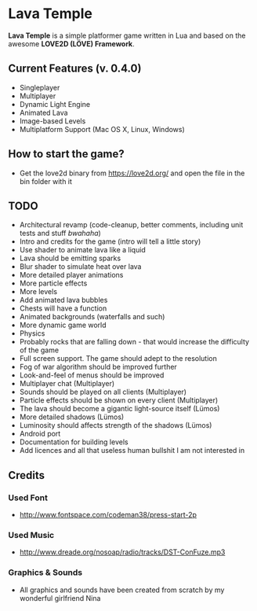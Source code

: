 # Lava Temple

**Lava Temple** is a simple platformer game written in Lua and based on the
awesome **LOVE2D (LÖVE) Framework**.

## Current Features (v. 0.4.0)

* Singleplayer
* Multiplayer
* Dynamic Light Engine
* Animated Lava
* Image-based Levels
* Multiplatform Support (Mac OS X, Linux, Windows)

## How to start the game?

* Get the love2d binary from https://love2d.org/ and open the file in the bin
  folder with it

## TODO

* Architectural revamp (code-cleanup, better comments, including unit tests and stuff *bwahaha*)
* Intro and credits for the game (intro will tell a little story)
* Use shader to animate lava like a liquid
* Lava should be emitting sparks
* Blur shader to simulate heat over lava
* More detailed player animations
* More particle effects
* More levels
* Add animated lava bubbles
* Chests will have a function
* Animated backgrounds (waterfalls and such)
* More dynamic game world
* Physics
* Probably rocks that are falling down - that would increase the difficulty of
  the game
* Full screen support. The game should adept to the resolution
* Fog of war algorithm should be improved further
* Look-and-feel of menus should be improved
* Multiplayer chat (Multiplayer)
* Sounds should be played on all clients (Multiplayer)
* Particle effects should be shown on every client (Multiplayer)
* The lava should become a gigantic light-source itself (Lümos)
* More detailed shadows (Lümos)
* Luminosity should affects strength of the shadows (Lümos)
* Android port
* Documentation for building levels
* Add licences and all that useless human bullshit I am not interested in

## Credits

### Used Font

* http://www.fontspace.com/codeman38/press-start-2p

### Used Music

* http://www.dreade.org/nosoap/radio/tracks/DST-ConFuze.mp3

### Graphics & Sounds

* All graphics and sounds have been created from scratch by my wonderful
  girlfriend Nina
